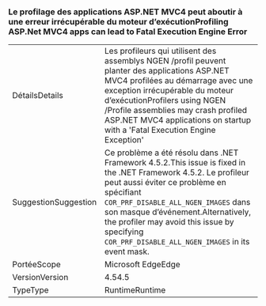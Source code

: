 ### <a name="profiling-aspnet-mvc4-apps-can-lead-to-fatal-execution-engine-error"></a><span data-ttu-id="b2fbb-101">Le profilage des applications ASP.NET MVC4 peut aboutir à une erreur irrécupérable du moteur d’exécution</span><span class="sxs-lookup"><span data-stu-id="b2fbb-101">Profiling ASP.Net MVC4 apps can lead to Fatal Execution Engine Error</span></span>

|   |   |
|---|---|
|<span data-ttu-id="b2fbb-102">Détails</span><span class="sxs-lookup"><span data-stu-id="b2fbb-102">Details</span></span>|<span data-ttu-id="b2fbb-103">Les profileurs qui utilisent des assemblys NGEN /profil peuvent planter des applications ASP.NET MVC4 profilées au démarrage avec une exception irrécupérable du moteur d’exécution</span><span class="sxs-lookup"><span data-stu-id="b2fbb-103">Profilers using NGEN /Profile assemblies may crash profiled ASP.NET MVC4 applications on startup with a 'Fatal Execution Engine Exception'</span></span>|
|<span data-ttu-id="b2fbb-104">Suggestion</span><span class="sxs-lookup"><span data-stu-id="b2fbb-104">Suggestion</span></span>|<span data-ttu-id="b2fbb-105">Ce problème a été résolu dans .NET Framework 4.5.2.</span><span class="sxs-lookup"><span data-stu-id="b2fbb-105">This issue is fixed in the .NET Framework 4.5.2.</span></span> <span data-ttu-id="b2fbb-106">Le profileur peut aussi éviter ce problème en spécifiant <code>COR_PRF_DISABLE_ALL_NGEN_IMAGES</code> dans son masque d’événement.</span><span class="sxs-lookup"><span data-stu-id="b2fbb-106">Alternatively, the profiler may avoid this issue by specifying <code>COR_PRF_DISABLE_ALL_NGEN_IMAGES</code> in its event mask.</span></span>|
|<span data-ttu-id="b2fbb-107">Portée</span><span class="sxs-lookup"><span data-stu-id="b2fbb-107">Scope</span></span>|<span data-ttu-id="b2fbb-108">Microsoft Edge</span><span class="sxs-lookup"><span data-stu-id="b2fbb-108">Edge</span></span>|
|<span data-ttu-id="b2fbb-109">Version</span><span class="sxs-lookup"><span data-stu-id="b2fbb-109">Version</span></span>|<span data-ttu-id="b2fbb-110">4.5</span><span class="sxs-lookup"><span data-stu-id="b2fbb-110">4.5</span></span>|
|<span data-ttu-id="b2fbb-111">Type</span><span class="sxs-lookup"><span data-stu-id="b2fbb-111">Type</span></span>|<span data-ttu-id="b2fbb-112">Runtime</span><span class="sxs-lookup"><span data-stu-id="b2fbb-112">Runtime</span></span>|

